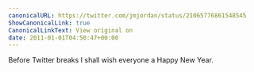 ```yaml
---
canonicalURL: https://twitter.com/jmjordan/status/21065776861548545
ShowCanonicalLink: true
CanonicalLinkText: View original on
date: 2011-01-01T04:50:47+00:00
---
```

Before Twitter breaks I shall wish everyone a Happy New Year.